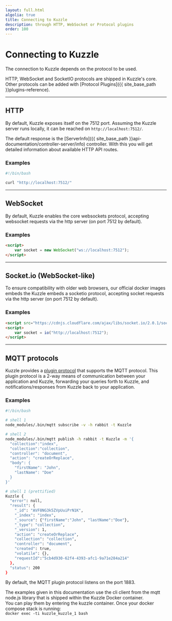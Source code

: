```yaml
---
layout: full.html
algolia: true
title: Connecting to Kuzzle
description: through HTTP, WebSocket or Protocol plugins
order: 100
---
```



# Connecting to Kuzzle

The connection to Kuzzle depends on the protocol to be used.

HTTP, WebSocket and SocketIO protocols are shipped in Kuzzle's core.
Other protocols can be added with [Protocol Plugins]({{ site_base_path }}plugins-reference).

---

## HTTP

By default, Kuzzle exposes itself on the 7512 port. Assuming the Kuzzle server runs locally,
it can be reached on `http://localhost:7512/`.

The default response is the [ServerInfo]({{ site_base_path }}api-documentation/controller-server/info) controller.
With this you will get detailed information about available HTTP API routes.

### Examples

```bash
#!/bin/bash

curl "http://localhost:7512/"
```

---

## WebSocket

By default, Kuzzle enables the core websockets protocol,
accepting websocket requests via the http server (on port 7512 by default).

### Examples

```html
<script>
    var socket = new WebSocket("ws://localhost:7512");
</script>
```

---

## Socket.io (WebSocket-like)

To ensure compatibility with older web browsers, our official docker images embeds the
Kuzzle embeds a socketio protocol, accepting socket requests via the http server (on port 7512 by default).


### Examples

```html
<script src="https://cdnjs.cloudflare.com/ajax/libs/socket.io/2.0.1/socket.io.js"></script>
<script>
    var socket = io("http://localhost:7512");
</script>
```


---

## MQTT protocols

Kuzzle provides a [plugin protocol](https://github.com/kuzzleio/kuzzle-plugin-mqtt) that supports the MQTT protocol.
This plugin protocol is a 2-way means of communication between your application and Kuzzle, forwarding your queries
forth to Kuzzle, and notifications/responses from Kuzzle back to your application.


### Examples


```bash
#!/bin/bash

# shell 1
node_modules/.bin/mqtt subscribe -v -h rabbit -t Kuzzle

# shell 2
node_modules/.bin/mqtt publish -h rabbit -t Kuzzle -m '{
  "collection":"index",
  "collection":"collection",
  "controller": "document",
  "action": "createOrReplace",
  "body": {
    "firstName": "John",
    "lastName": "Doe"
  }
}'

# shell 1 (prettified)
Kuzzle {
  "error": null,
  "result": {
    "_id": "AVF8NG3k5ZVpUuiPrN1K",
    "_index": "index",
    "_source": {"firstName":"John", "lastName":"Doe"},
    "_type": "collection",
    "_version": 1,
    "action": "createOrReplace",
    "collection": "collection",
    "controller": "document",
    "created": true,
    "volatile": {},
    "requestId":"5cb4d930-62f4-4393-afc1-9a71e284a214"
  },
  "status": 200
}
```

By default, the MQTT plugin protocol listens on the port 1883.

<aside class="notice">
    The examples given in this documentation use the cli client from the mqtt node.js
    library that is shipped within the Kuzzle Docker container.<br />
    You can play them by entering the kuzzle container. Once your docker compose stack is running:<br />
    <code>docker exec -ti kuzzle_kuzzle_1 bash</code>
</aside>
